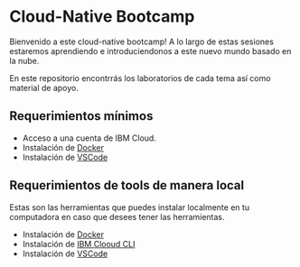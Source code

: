 
# Cloud-Native Bootcamp

Bienvenido a este cloud-native bootcamp!
A lo largo de estas sesiones estaremos aprendiendo e introduciendonos a este nuevo mundo basado en la nube.

En este repositorio encontrrás los laboratorios de cada tema así como material de apoyo.

## Requerimientos mínimos

- Acceso a una cuenta de IBM Cloud.
- Instalación de [Docker](https://www.docker.com/products/docker-desktop)
- Instalación de [VSCode](https://code.visualstudio.com)


## Requerimientos de tools de manera local
Estas son las herramientas que puedes instalar localmente en tu computadora en caso que desees tener las herramientas.
- Instalación de [Docker](https://www.docker.com/products/docker-desktop)
- Instalación de [IBM Clooud CLI](https://cloud.ibm.com/docs/cli?topic=cli-install-ibmcloud-cli)
- Instalación de [VSCode](https://code.visualstudio.com)
